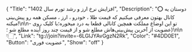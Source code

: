 {
"Title": "افزایش نرخ ارز و رشد تورم سال 1402",
"Description": "⭕️ دوستان یه کانال بهتون معرفی میکنیم که ‌قیمت طلا ، خودرو ، ارز ، مسکن همه رو پیش‌بینی میکنه!\n\n- تو این اوضاع مملکت همچین کانالی قطعا به درد میخوره؛با کلیک روی عضویت از آخرین پیش‌بینی‌هاش مطلع شو و از قیمت چند روز آینده مطلع شو ؛)\n\n👇🏻",
"Link": "tg://join?invite=-6LGIJYAvGgzN2Rk",
"Color": "#4DD0E1",
"Button": "عضویت فوری",
"Show": "off"
}
